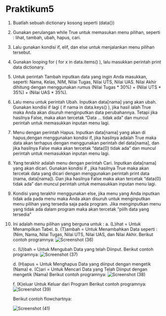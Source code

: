 # Praktikum5
1.	Buatlah sebuah dictionary kosong seperti (data{})
2.	 Gunakan perulangan while True untuk memasukan menu pilihan, seperti : lihat, tambah, ubah, hapus, cari.
3.	Lalu gunakan kondisi if, elif, dan else untuk menjalankan menu pilihan tersebut.
4.	Gunakan looping for ( for x in data.items() ), lalu masukkan perintah print data dictionary.
5.	Untuk perintah Tambah inputkan data yang ingin Anda masukkan, seperti: Nama, Kelas, NIM, Nilai Tugas, Nilai UTS, Nilai UAS. Nilai Akhir dihitung dengan menggunakan rumus (Nilai Tugas * 30%) + (Nilai UTS * 35%) + (Nilai UAS * 35%).   
6.	Lalu menu untuk perintah Ubah. Inputkan data[nama] yang akan ubah. Gunakan kondisi if lagi ( if nama in                        data.keys() ), jika hasil ialah True maka Anda akan disuruh menginputkan data perubahannya. Tetapi jika hasilnya False, maka akan tercetak “Data ... tidak ada” dan muncul perintah untuk memasukkan inputan menu lagi.
7.	Menu dengan perintah Hapus. Inputkan data[nama] yang akan di hapus,dengan menggunakan kondisi if, jika hasilnya adalah True maka data akan terhapus dengan menggunakan perintah del data[nama], dan jika hasilnya False maka akan tercetak “data{0} tidak ada” dan muncul perintah untuk memasukkan inputan menu lagi.
8.	Yang terakhir adalah menu dengan perintah Cari. Inputkan data[nama] yang akan dicari. Gunakan kondisi if , jika hasilnya True maka akan tercetak data yang dicari dengan menggunakan perintah print data (nama, data[nama]). Dan jika hasilnya False maka akan tercetak “data{0} tidak ada” dan muncul perintah untuk memasukkan inputan menu lagi.
9.	Kondisi yang terakhir menggunakan else, jika menu yang Anda inputkan tidak ada pada menu maka Anda akan disuruh untuk menginputkan menu pilihan yang tersedia saja pada program. Jika menginputkan menu yang tidak ada dalam program maka akan tercetak “piilh data yang tersedia”
10.	Ini adalah menu pilihan yang berguna untuk :
    a.	(L)ihat = Untuk Menampilkan Tabel.
    b.	(T)ambah  = Untuk Menambahkan Data seperti : (Nim, Nama, Nilai Tugas, Nilai UTS, Nilai UAS, dan Nilai Akhir.
        Berikut contoh programnya:
        ![Screenshot (36)](https://user-images.githubusercontent.com/56987138/70382322-6d69fd80-198c-11ea-8282-ef26ba1785a1.png)
        
    c.	(U)bah = Untuk Mengubah Data yang telah Diinput.
         Berikut contoh programnya:
         ![Screenshot (37)](https://user-images.githubusercontent.com/56987138/70382323-6e029400-198c-11ea-94ba-6b32db1b38d7.png)

    d.	(H)apus = Untuk Menghapus Data yang diinput dengan mengetik (Nama)
    e.	(C)ari = Untuk Mencari Data yang Telah Diinput dengan mengetik (Nama)
         Berikut contoh programnya:
         ![Screenshot (38)](https://user-images.githubusercontent.com/56987138/70382346-ea957280-198c-11ea-828a-e2a9a3614e13.png)
         
    f.	(K)eluar Untuk Keluar dari Program
         Berikut contoh programnya:
         ![Screenshot (39)](https://user-images.githubusercontent.com/56987138/70382347-ea957280-198c-11ea-82fc-a17271279307.png)
         
     Berikut contoh flowchartnya:
     
     ![Screenshot (41)](https://user-images.githubusercontent.com/56987138/70842420-0cdc3400-1e56-11ea-960a-de1f020cb6f7.png)

